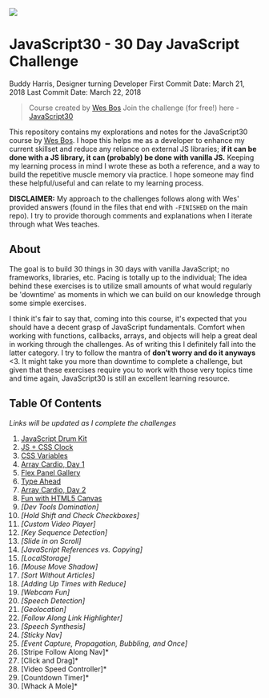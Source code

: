![](https://javascript30.com/images/JS3-social-share.png)

# JavaScript30 - 30 Day JavaScript Challenge

Buddy Harris, Designer turning Developer
First Commit Date: March 21, 2018
Last Commit Date: March 22, 2018

> Course created by [Wes Bos](https://github.com/wesbos)
> Join the challenge (for free!) here - [JavaScript30](https://javascript30.com/account)

This repository contains my explorations and notes for the JavaScript30 course by
  [Wes Bos](//github.com/wesbos). I hope this helps me as a developer to enhance my current skillset and reduce any reliance on external JS libraries; **if it can be done with a JS library,
  it can (probably) be done with vanilla JS.** Keeping my learning process in mind I wrote these as both a reference, and a way to build the repetitive muscle memory via practice. I hope someone may find these helpful/useful and can relate to my learning process.

**DISCLAIMER:** My approach to the challenges follows along with Wes' provided answers (found in
  the files that end with `-FINISHED` on the main repo). I try to provide thorough comments and explanations when I iterate through what Wes teaches. 

## About

The goal is to build 30 things in 30 days with vanilla JavaScript; no frameworks, libraries, etc.
  Pacing is totally up to the individual; The idea behind these exercises is to utilize small amounts of what would regularly be 'downtime' as moments in which we can build on our knowledge through some simple exercises.

I think it's fair to say that, coming into this course, it's expected that you should have a decent grasp of JavaScript fundamentals. Comfort when working with functions, callbacks, arrays,
and objects will help a great deal in working through the challenges. As of writing this I definitely fall into the latter category. I try to follow the mantra of **don't worry and do it anyways** &lt;3. It might take you more than downtime to complete a challenge, but given that these exercises require you to work with those very topics time and time again, JavaScript30 is still an excellent learning resource.

## Table Of Contents

*Links will be updated as I complete the challenges*

1.  [JavaScript Drum Kit](/exercises/01%20-%20JavaScript%20Drum%20Kit)
2.  [JS + CSS Clock](/exercises/02%20-%20JS%20and%20CSS%20Clock)
3.  [CSS Variables](/exercises/03%20-%20CSS%20Variables)
4.  [Array Cardio, Day 1](/exercises/04%20-%20Array%20Cardio%20Day%201/)
5.  [Flex Panel Gallery](/exercises/05%20-%20Flex%20Panel%20Gallery/)
6.  [Type Ahead](/exercises/06%20-%20Type%20Ahead/)
7.  [Array Cardio, Day 2](/exercises/07%20-%20Array%20Cardio%20Day%202/)
8.  [Fun with HTML5 Canvas](/exercises/08%20-%20Fun%20with%20HTML5%20Canvas/)
9.  *[Dev Tools Domination]*<!-- (/exercises/09%20-%20DevTools%20Domination/) -->
10. *[Hold Shift and Check Checkboxes]*<!-- (/exercises/10%20-%20Hold%20Shift%20and%20Check%20Checkboxes/) -->
11. *[Custom Video Player]*<!-- (/exercises/11%20-%20Custom%20Video%20Player/) -->
12. *[Key Sequence Detection]*<!-- (/exercises/12%20-%20Key%20Sequence%20Detection/) -->
13. *[Slide in on Scroll]*<!-- (/exercises/13%20-%20Slide%20in%20on%20Scroll/) -->
14. *[JavaScript References vs. Copying]*<!-- (/exercises/14%20-%20JavaScript%20References%20VS%20Copying) -->
15. *[LocalStorage]*<!-- (/exercises/15%20-%20LocalStorage/) -->
16. *[Mouse Move Shadow]*<!-- (/exercises/16%20-%20Mouse%20Move%20Shadow/) -->
17. *[Sort Without Articles]*<!-- (/exercises/17%20-%20Sort%20Without%20Articles/) -->
18. *[Adding Up Times with Reduce]*<!-- (/exercises/18%20-%20Adding%20Up%20Times%20with%20Reduce/) -->
19. *[Webcam Fun]*<!-- (/exercises/19%20-%20Webcam%20Fun/) -->
20. *[Speech Detection]*<!-- (/exercises/20%20-%20Speech%20Detection/) -->
21. *[Geolocation]*<!-- (/exercises/21%20-%20Geolocation/) -->
22. *[Follow Along Link Highlighter]*<!-- (/exercises/22%20-%20Follow%20Along%20Link%20Highlighter/) -->
23. *[Speech Synthesis]*<!-- (/exercises/23%20-%20Speech%20Synthesis/) -->
24. *[Sticky Nav]*<!-- (/exercises/24%20-%20Sticky%20Nav/) -->
25. *[Event Capture, Propagation, Bubbling, and Once]*<!-- (/exercises/25%20-%20Event%20Capture,%20Propagation,%20Bubbling%20and%20Once/) -->
26. [Stripe Follow Along Nav]*<!-- (/exercises/26%20-%20Stripe%20Follow%20Along%20Nav/) -->
27. [Click and Drag]*<!-- (/exercises/27%20-%20Click%20and%20Drag/) -->
28. [Video Speed Controller]*<!-- (/exercises/28%20-%20Video%20Speed%20Controller/) -->
29. [Countdown Timer]*<!-- (/exercises/29%20-%20Countdown%20Timer/) -->
30. [Whack A Mole]*<!-- (/exercises/30%20-%20Whack%20A%20Mole/) -->
